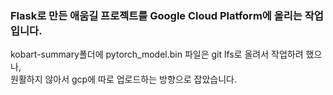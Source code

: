 ### Flask로 만든 애움길 프로젝트를 Google Cloud Platform에 올리는 작업입니다.

kobart-summary폴더에 pytorch_model.bin 파일은 git lfs로 올려서 작업하려 했으나,   
원활하지 않아서 gcp에 따로 업로드하는 방향으로 잡았습니다.